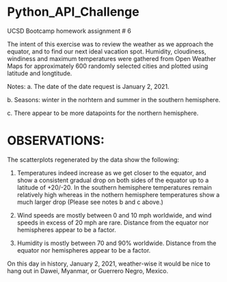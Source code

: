# Python_API_Challenge
UCSD Bootcamp homework assignment # 6

The intent of this exercise was to review the weather as we approach the equator, and to find our next ideal vacation spot.  Humidity, cloudiness, windiness and maximum temperatures were gathered from Open Weather Maps for approximately 600 randomly selected cities and plotted using latitude and longtitude.  

Notes: 
a. The date of the date request is January 2, 2021.

b. Seasons: winter in the norhtern and summer in the southern hemisphere.

c. There appear to be more datapoints for the northern hemisphere.

# OBSERVATIONS:

The scatterplots regenerated by the data show the following:

1. Temperatures indeed increase as we get closer to the equator, and show a consistent gradual drop on both sides of the equator up to a latitude of +20/-20.  In the southern hemisphere temperatures remain relatively high whereas in the nothern hemisphere temperatures show a much larger drop (Please see notes b and c above.)

2. Wind speeds are mostly between 0 and 10 mph worldwide, and wind speeds in excess of 20 mph are rare.  Distance from the equator nor hemispheres appear to be a factor.

3. Humidity is mostly between 70 and 90% worldwide.  Distance from the equator nor hemispheres appear to be a factor.

On this day in history, January 2, 2021, weather-wise it would be nice to hang out in Dawei, Myanmar, or Guerrero Negro, Mexico.